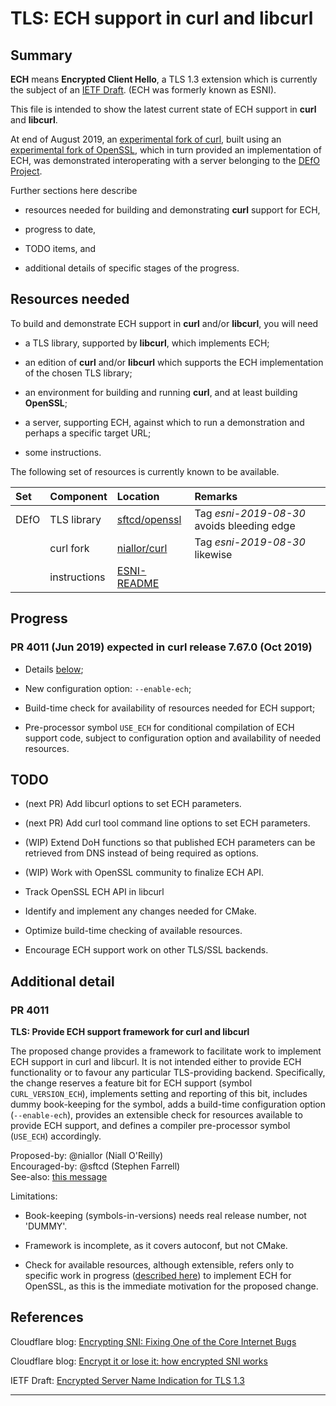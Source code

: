 # TLS: ECH support in curl and libcurl

## Summary

**ECH** means **Encrypted Client Hello**, a TLS 1.3 extension which is
currently the subject of an [IETF Draft][tlsesni]. (ECH was formerly known as
ESNI).

This file is intended to show the latest current state of ECH support
in **curl** and **libcurl**.

At end of August 2019, an [experimental fork of curl][niallorcurl], built
using an [experimental fork of OpenSSL][sftcdopenssl], which in turn provided
an implementation of ECH, was demonstrated interoperating with a server
belonging to the [DEfO Project][defoproj].

Further sections here describe

-   resources needed for building and demonstrating **curl** support
    for ECH,

-   progress to date,

-   TODO items, and

-   additional details of specific stages of the progress.

## Resources needed

To build and demonstrate ECH support in **curl** and/or **libcurl**,
you will need

-   a TLS library, supported by **libcurl**, which implements ECH;

-   an edition of **curl** and/or **libcurl** which supports the ECH
    implementation of the chosen TLS library;

-   an environment for building and running **curl**, and at least
    building **OpenSSL**;

-   a server, supporting ECH, against which to run a demonstration
    and perhaps a specific target URL;

-   some instructions.

The following set of resources is currently known to be available.

| Set  | Component    | Location                      | Remarks                                    |
|:-----|:-------------|:------------------------------|:-------------------------------------------|
| DEfO | TLS library  | [sftcd/openssl][sftcdopenssl] | Tag *esni-2019-08-30* avoids bleeding edge |
|      | curl fork    | [niallor/curl][niallorcurl]   | Tag *esni-2019-08-30* likewise             |
|      | instructions | [ESNI-README][niallorreadme]  |                                            |

## Progress

### PR 4011 (Jun 2019) expected in curl release 7.67.0 (Oct 2019)

-   Details [below](#pr-4011);

-   New configuration option: `--enable-ech`;

-   Build-time check for availability of resources needed for ECH
    support;

-   Pre-processor symbol `USE_ECH` for conditional compilation of
    ECH support code, subject to configuration option and
    availability of needed resources.

## TODO

-   (next PR) Add libcurl options to set ECH parameters.

-   (next PR) Add curl tool command line options to set ECH parameters.

-   (WIP) Extend DoH functions so that published ECH parameters can be
    retrieved from DNS instead of being required as options.

-   (WIP) Work with OpenSSL community to finalize ECH API.

-   Track OpenSSL ECH API in libcurl

-   Identify and implement any changes needed for CMake.

-   Optimize build-time checking of available resources.

-   Encourage ECH support work on other TLS/SSL backends.

## Additional detail

### PR 4011

**TLS: Provide ECH support framework for curl and libcurl**

The proposed change provides a framework to facilitate work to implement ECH
support in curl and libcurl. It is not intended either to provide ECH
functionality or to favour any particular TLS-providing backend. Specifically,
the change reserves a feature bit for ECH support (symbol
`CURL_VERSION_ECH`), implements setting and reporting of this bit, includes
dummy book-keeping for the symbol, adds a build-time configuration option
(`--enable-ech`), provides an extensible check for resources available to
provide ECH support, and defines a compiler pre-processor symbol (`USE_ECH`)
accordingly.

Proposed-by: @niallor (Niall O'Reilly)\
Encouraged-by: @sftcd (Stephen Farrell)\
See-also: [this message](https://curl.se/mail/lib-2019-05/0108.html)

Limitations:
-   Book-keeping (symbols-in-versions) needs real release number, not 'DUMMY'.

-   Framework is incomplete, as it covers autoconf, but not CMake.

-   Check for available resources, although extensible, refers only to
    specific work in progress ([described
    here](https://github.com/sftcd/openssl/tree/master/esnistuff)) to
    implement ECH for OpenSSL, as this is the immediate motivation
    for the proposed change.

## References

Cloudflare blog: [Encrypting SNI: Fixing One of the Core Internet Bugs][corebug]

Cloudflare blog: [Encrypt it or lose it: how encrypted SNI works][esniworks]

IETF Draft: [Encrypted Server Name Indication for TLS 1.3][tlsesni]

---

[tlsesni]:		https://datatracker.ietf.org/doc/draft-ietf-tls-esni/
[esniworks]:	https://blog.cloudflare.com/encrypted-sni/
[corebug]:		https://blog.cloudflare.com/esni/
[defoproj]:		https://defo.ie/
[sftcdopenssl]: https://github.com/sftcd/openssl/
[niallorcurl]:	https://github.com/niallor/curl/
[niallorreadme]: https://github.com/niallor/curl/blob/master/ESNI-README.md
